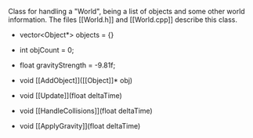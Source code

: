 Class for handling a "World", being a list of objects and some other world information. The files [[World.h]] and [[World.cpp]] describe this class.
 
 - vector<Object*> objects = {}
 - int objCount = 0;
 - float gravityStrength = -9.81f;
 
 - void [[AddObject]]([[Object]]* obj)
 - void [[Update]](float deltaTime)
 - void [[HandleCollisions]](float deltaTime)
 - void [[ApplyGravity]](float deltaTime)
